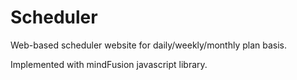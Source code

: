 # Scheduler
 Web-based scheduler website for daily/weekly/monthly plan basis.
 
 Implemented with mindFusion javascript library.
